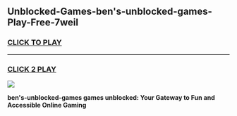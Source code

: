 
## Unblocked-Games-ben's-unblocked-games-Play-Free-7weil
<h3>
<a href="https://premium76.site?title=ben's-unblocked-games&ref=19M">CLICK TO PLAY</a></h3>
<hr>

<h3>
<a href="https://premium76.site?title=ben's-unblocked-games&ref=19M">CLICK 2 PLAY</a>
  
</h3>

<a href="https://premium76.site?title=ben's-unblocked-games&ref=19M"><img src="https://clearcache.store/games.png"></a>


**ben's-unblocked-games games unblocked: Your Gateway to Fun and Accessible Online Gaming**
